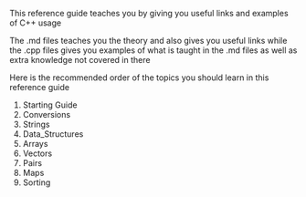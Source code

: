 This reference guide teaches you by giving you useful links and examples of C++ usage

The .md files teaches you the theory and also gives you useful links while the .cpp files gives you examples of what is taught in the .md files as well as extra knowledge not covered in there

Here is the recommended order of the topics you should learn in this reference guide
1. Starting Guide
2. Conversions
3. Strings
4. Data_Structures
5. Arrays
6. Vectors
7. Pairs
8. Maps
9. Sorting

